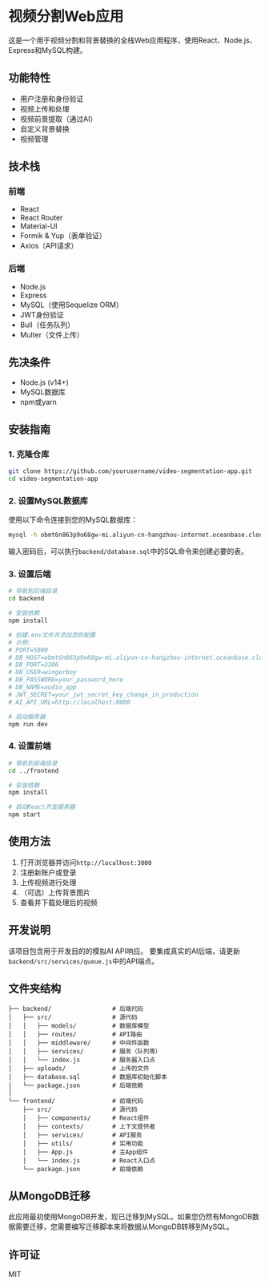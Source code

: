 # 视频分割Web应用

这是一个用于视频分割和背景替换的全栈Web应用程序，使用React、Node.js、Express和MySQL构建。

## 功能特性

- 用户注册和身份验证
- 视频上传和处理
- 视频前景提取（通过AI）
- 自定义背景替换
- 视频管理

## 技术栈

### 前端
- React
- React Router
- Material-UI
- Formik & Yup（表单验证）
- Axios（API请求）

### 后端
- Node.js
- Express
- MySQL（使用Sequelize ORM）
- JWT身份验证
- Bull（任务队列）
- Multer（文件上传）

## 先决条件

- Node.js (v14+)
- MySQL数据库
- npm或yarn

## 安装指南

### 1. 克隆仓库

```bash
git clone https://github.com/yourusername/video-segmentation-app.git
cd video-segmentation-app
```

### 2. 设置MySQL数据库

使用以下命令连接到您的MySQL数据库：

```bash
mysql -h obmt6n863p9o68gw-mi.aliyun-cn-hangzhou-internet.oceanbase.cloud -P 3306 -u wingerboy -D audio_app -p
```

输入密码后，可以执行`backend/database.sql`中的SQL命令来创建必要的表。

### 3. 设置后端

```bash
# 导航到后端目录
cd backend

# 安装依赖
npm install

# 创建.env文件并添加您的配置
# 示例:
# PORT=5000
# DB_HOST=obmt6n863p9o68gw-mi.aliyun-cn-hangzhou-internet.oceanbase.cloud
# DB_PORT=3306
# DB_USER=wingerboy
# DB_PASSWORD=your_password_here
# DB_NAME=audio_app
# JWT_SECRET=your_jwt_secret_key_change_in_production
# AI_API_URL=http://localhost:8000

# 启动服务器
npm run dev
```

### 4. 设置前端

```bash
# 导航到前端目录
cd ../frontend

# 安装依赖
npm install

# 启动React开发服务器
npm start
```

## 使用方法

1. 打开浏览器并访问`http://localhost:3000`
2. 注册新账户或登录
3. 上传视频进行处理
4. （可选）上传背景图片
5. 查看并下载处理后的视频

## 开发说明

该项目包含用于开发目的的模拟AI API响应。
要集成真实的AI后端，请更新`backend/src/services/queue.js`中的API端点。

## 文件夹结构

```
├── backend/                 # 后端代码
│   ├── src/                 # 源代码
│   │   ├── models/          # 数据库模型
│   │   ├── routes/          # API路由
│   │   ├── middleware/      # 中间件函数
│   │   ├── services/        # 服务（队列等）
│   │   └── index.js         # 服务器入口点
│   ├── uploads/             # 上传的文件
│   ├── database.sql         # 数据库初始化脚本
│   └── package.json         # 后端依赖
│
└── frontend/                # 前端代码
    ├── src/                 # 源代码
    │   ├── components/      # React组件
    │   ├── contexts/        # 上下文提供者
    │   ├── services/        # API服务
    │   ├── utils/           # 实用功能
    │   ├── App.js           # 主App组件
    │   └── index.js         # React入口点
    └── package.json         # 前端依赖
```

## 从MongoDB迁移

此应用最初使用MongoDB开发，现已迁移到MySQL。如果您仍然有MongoDB数据需要迁移，您需要编写迁移脚本来将数据从MongoDB转移到MySQL。

## 许可证

MIT 